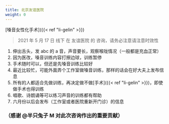 ```yaml
---
title: 北京友谊医院
weight: 0
---
```


[嗓音女性化手术]({{< ref "li-gelin" >}})

> 2021 年 5 月 17 日 线下 在 友谊医院 的 咨询，请务必注意请注意时效性

1. 伸出舌头，发 abc 的 a 音，声音要长，观察喉咙情况（一般都是充血正常）
1. 因为医改，嗓音训练内容打擦边球，训练暂停
1. 手术随时可以，但还是先嗓音训练比较好
1. 最近比较忙，可能外面弄个工作室做嗓音训练，那样的话会在好大夫上发布信息
1. 所有的人都适合先做训练，再决定做不做[手术]({{< ref "li-gelin" >}})，即使做手术也得训练
1. 唱歌、诗朗诵等可以练习声音的训练都有帮助
1. 六月份以后会发布（工作室或者医院重新开门诊）的信息

### （感谢 @半只兔子 M 对此次咨询作出的重要贡献）
